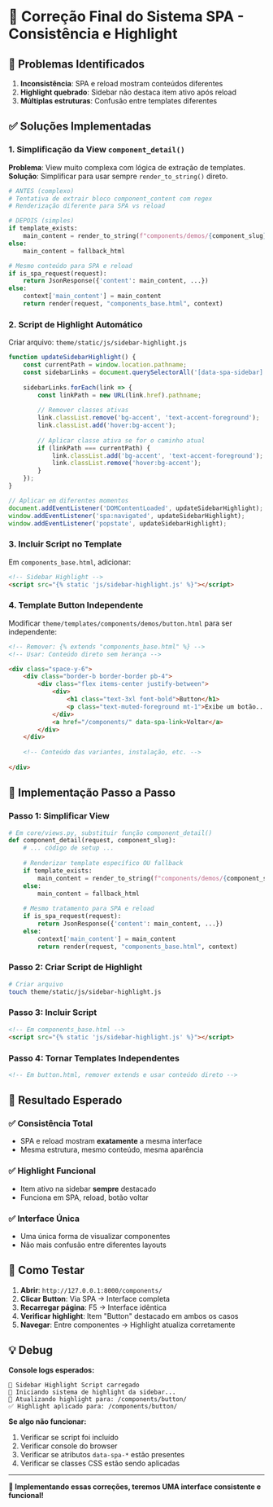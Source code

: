 # 🎯 Correção Final do Sistema SPA - Consistência e Highlight

## 🚨 **Problemas Identificados**

1. **Inconsistência**: SPA e reload mostram conteúdos diferentes
2. **Highlight quebrado**: Sidebar não destaca item ativo após reload
3. **Múltiplas estruturas**: Confusão entre templates diferentes

## ✅ **Soluções Implementadas**

### **1. Simplificação da View `component_detail()`**

**Problema**: View muito complexa com lógica de extração de templates.
**Solução**: Simplificar para usar sempre `render_to_string()` direto.

```python
# ANTES (complexo)
# Tentativa de extrair bloco component_content com regex
# Renderização diferente para SPA vs reload

# DEPOIS (simples)
if template_exists:
    main_content = render_to_string(f"components/demos/{component_slug}.html", context, request=request)
else:
    main_content = fallback_html

# Mesmo conteúdo para SPA e reload
if is_spa_request(request):
    return JsonResponse({'content': main_content, ...})
else:
    context['main_content'] = main_content
    return render(request, "components_base.html", context)
```

### **2. Script de Highlight Automático**

Criar arquivo: `theme/static/js/sidebar-highlight.js`

```javascript
function updateSidebarHighlight() {
    const currentPath = window.location.pathname;
    const sidebarLinks = document.querySelectorAll('[data-spa-sidebar] a[data-spa-link]');
    
    sidebarLinks.forEach(link => {
        const linkPath = new URL(link.href).pathname;
        
        // Remover classes ativas
        link.classList.remove('bg-accent', 'text-accent-foreground');
        link.classList.add('hover:bg-accent');
        
        // Aplicar classe ativa se for o caminho atual
        if (linkPath === currentPath) {
            link.classList.add('bg-accent', 'text-accent-foreground');
            link.classList.remove('hover:bg-accent');
        }
    });
}

// Aplicar em diferentes momentos
document.addEventListener('DOMContentLoaded', updateSidebarHighlight);
window.addEventListener('spa:navigated', updateSidebarHighlight);
window.addEventListener('popstate', updateSidebarHighlight);
```

### **3. Incluir Script no Template**

Em `components_base.html`, adicionar:

```html
<!-- Sidebar Highlight -->
<script src="{% static 'js/sidebar-highlight.js' %}"></script>
```

### **4. Template Button Independente**

Modificar `theme/templates/components/demos/button.html` para ser independente:

```html
<!-- Remover: {% extends "components_base.html" %} -->
<!-- Usar: Conteúdo direto sem herança -->

<div class="space-y-6">
    <div class="border-b border-border pb-4">
        <div class="flex items-center justify-between">
            <div>
                <h1 class="text-3xl font-bold">Button</h1>
                <p class="text-muted-foreground mt-1">Exibe um botão...</p>
            </div>
            <a href="/components/" data-spa-link>Voltar</a>
        </div>
    </div>
    
    <!-- Conteúdo das variantes, instalação, etc. -->
    
</div>
```

## 🔧 **Implementação Passo a Passo**

### **Passo 1: Simplificar View**
```python
# Em core/views.py, substituir função component_detail()
def component_detail(request, component_slug):
    # ... código de setup ...
    
    # Renderizar template específico OU fallback
    if template_exists:
        main_content = render_to_string(f"components/demos/{component_slug}.html", context, request=request)
    else:
        main_content = fallback_html
    
    # Mesmo tratamento para SPA e reload
    if is_spa_request(request):
        return JsonResponse({'content': main_content, ...})
    else:
        context['main_content'] = main_content
        return render(request, "components_base.html", context)
```

### **Passo 2: Criar Script de Highlight**
```bash
# Criar arquivo
touch theme/static/js/sidebar-highlight.js
```

### **Passo 3: Incluir Script**
```html
<!-- Em components_base.html -->
<script src="{% static 'js/sidebar-highlight.js' %}"></script>
```

### **Passo 4: Tornar Templates Independentes**
```html
<!-- Em button.html, remover extends e usar conteúdo direto -->
```

## 🎯 **Resultado Esperado**

### **✅ Consistência Total**
- SPA e reload mostram **exatamente** a mesma interface
- Mesma estrutura, mesmo conteúdo, mesma aparência

### **✅ Highlight Funcional** 
- Item ativo na sidebar **sempre** destacado
- Funciona em SPA, reload, botão voltar

### **✅ Interface Única**
- Uma única forma de visualizar componentes
- Não mais confusão entre diferentes layouts

## 🧪 **Como Testar**

1. **Abrir**: `http://127.0.0.1:8000/components/`
2. **Clicar Button**: Via SPA → Interface completa
3. **Recarregar página**: F5 → Interface idêntica
4. **Verificar highlight**: Item "Button" destacado em ambos os casos
5. **Navegar**: Entre componentes → Highlight atualiza corretamente

## 💡 **Debug**

**Console logs esperados:**
```
🎯 Sidebar Highlight Script carregado
🚀 Iniciando sistema de highlight da sidebar...
📍 Atualizando highlight para: /components/button/
✅ Highlight aplicado para: /components/button/
```

**Se algo não funcionar:**
1. Verificar se script foi incluído
2. Verificar console do browser
3. Verificar se atributos `data-spa-*` estão presentes
4. Verificar se classes CSS estão sendo aplicadas

---

**🎉 Implementando essas correções, teremos UMA interface consistente e funcional!** 